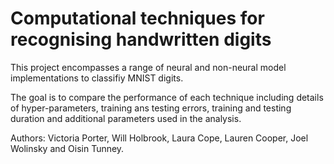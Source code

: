 # Computational techniques for recognising handwritten digits

This project encompasses a range of neural and non-neural model implementations to classifiy MNIST digits.

The goal is to compare the performance of each technique including details of hyper-parameters, training ans testing errors, training and testing duration and additional parameters used in the analysis.

Authors: Victoria Porter, Will Holbrook, Laura Cope, Lauren Cooper, Joel Wolinsky and Oisin Tunney.
